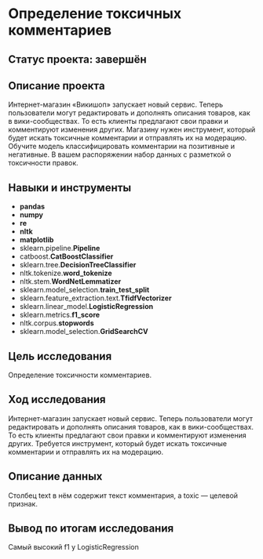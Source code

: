# Определение токсичных комментариев

## Статус проекта: завершён

## Описание проекта

Интернет-магазин «Викишоп» запускает новый сервис. Теперь пользователи могут редактировать и дополнять описания товаров, как в вики-сообществах. То есть клиенты предлагают свои правки и комментируют изменения других. Магазину нужен инструмент, который будет искать токсичные комментарии и отправлять их на модерацию.
Обучите модель классифицировать комментарии на позитивные и негативные. В вашем распоряжении набор данных с разметкой о токсичности правок.

## Навыки и инструменты

- **pandas**
- **numpy**
- **re**
- **nltk**
- **matplotlib**
- sklearn.pipeline.**Pipeline**
- catboost.**CatBoostClassifier**
- sklearn.tree.**DecisionTreeClassifier**
- nltk.tokenize.**word_tokenize**
- nltk.stem.**WordNetLemmatizer**
- sklearn.model_selection.**train_test_split**
- sklearn.feature_extraction.text.**TfidfVectorizer**
- sklearn.linear_model.**LogisticRegression**
- sklearn.metrics.**f1_score**
- nltk.corpus.**stopwords**
- sklearn.model_selection.**GridSearchCV**

## Цель исследования

Определение токсичности комментариев.

## Ход исследования

Интернет-магазин запускает новый сервис. Теперь пользователи могут редактировать и дополнять описания товаров, как в вики-сообществах. То есть клиенты предлагают свои правки и комментируют изменения других. Требуется инструмент, который будет искать токсичные комментарии и отправлять их на модерацию.

## Описание данных

Столбец text в нём содержит текст комментария, а toxic — целевой признак.

## Вывод по итогам исследования

Самый высокий f1 у LogisticRegression
